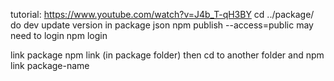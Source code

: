 tutorial: https://www.youtube.com/watch?v=J4b_T-qH3BY
cd ../package/
do dev
update version in package json
npm publish --access=public
may need to login
npm login

link package
npm link (in package folder)
then cd to another folder and
npm link package-name
